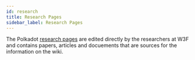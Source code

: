 ```yaml
---
id: research
title: Research Pages
sidebar_label: Research Pages
---
```


The Polkadot [research pages](https://research.polkadot.network) are edited directly by the
researchers at W3F and contains papers, articles and docuements that are sources for the information
on the wiki.
